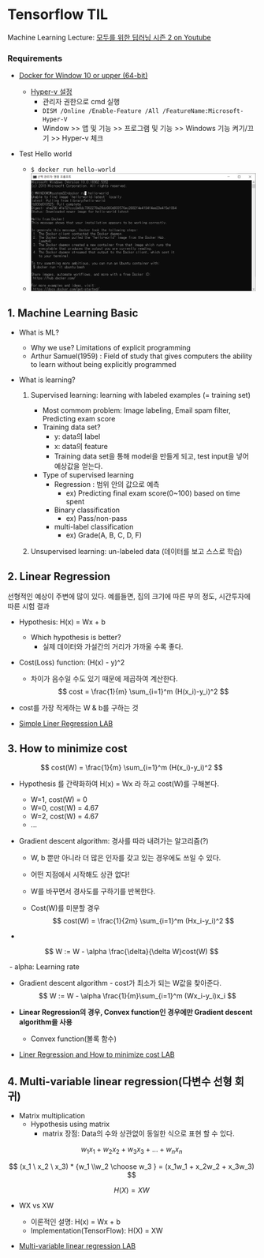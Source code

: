 # Tensorflow TIL

Machine Learning Lecture: [모두를 위한 딥러닝 시즌 2 on Youtube](https://www.youtube.com/playlist?list=PLQ28Nx3M4Jrguyuwg4xe9d9t2XE639e5C)

### Requirements

- [Docker for Window 10 or upper (64-bit)](https://hub.docker.com/?overlay=onboarding)
  - [Hyper-v 설정](https://docs.microsoft.com/ko-kr/virtualization/hyper-v-on-windows/quick-start/enable-hyper-v)
    - 관리자 권한으로 cmd 실행
    - `DISM /Online /Enable-Feature /All /FeatureName:Microsoft-Hyper-V`
    - Window >> 앱 및 기능 >> 프로그램 및 기능 >> Windows 기능 켜기/끄기 >> Hyper-v 체크



- Test Hello world
  - `$ docker run hello-world`
  - ![Hello_Docker](./image/Hello_Docker.PNG)



## 1. Machine Learning Basic 

- What is ML?

  - Why we use? Limitations of explicit programming
  - Arthur Samuel(1959) : Field of study that gives computers the ability to learn without being explicitly programmed

- What is learning?

  1. Supervised learning: learning with labeled examples (= training set)
     - Most commom problem: Image labeling, Email spam filter, Predicting exam score
     - Training data set?
       - y: data의 label
       - x: data의 feature
       - Training data set을 통해 model을 만들게 되고, test input을 넣어 예상값을 얻는다.
     - Type of supervised learning
       - Regression : 범위 안의 값으로 예측
         - ex) Predicting final exam score(0~100) based on time spent
       - Binary classification
         - ex) Pass/non-pass
       - multi-label classification
         - ex) Grade(A, B, C, D, F)

  2. Unsupervised learning: un-labeled data (데이터를 보고 스스로 학습)



## 2. Linear Regression

선형적인 예상이 주변에 많이 있다. 예를들면, 집의 크기에 따른 부의 정도, 시간투자에 따른 시험 결과

- Hypothesis: H(x) = Wx + b
  - Which hypothesis is better?
    - 실제 데이터와 가설간의 거리가 가까울 수록 좋다.

- Cost(Loss) function: (H(x) - y)^2

  - 차이가 음수일 수도 있기 때문에 제곱하여 계산한다.
    $$
    cost = \frac{1}{m} \sum_{i=1}^m (H(x_i)-y_i)^2
    $$

- cost를 가장 작게하는 W & b를 구하는 것

- [Simple Liner Regression LAB](https://www.youtube.com/watch?v=TvNd1vNEARw&list=PLQ28Nx3M4Jrguyuwg4xe9d9t2XE639e5C&index=4)



## 3. How to minimize cost

$$
cost(W) = \frac{1}{m} \sum_{i=1}^m (H(x_i)-y_i)^2
$$

- Hypothesis 를 간략화하여 H(x) = Wx 라 하고 cost(W)를 구해본다.
  - W=1, cost(W) = 0
  - W=0, cost(W) = 4.67
  - W=2, cost(W) = 4.67
  - ...

- Gradient descent algorithm: 경사를 따라 내려가는 알고리즘(?)

  - W, b 뿐만 아니라 더 많은 인자를 갖고 있는 경우에도 쓰일 수 있다.

  - 어떤 지점에서 시작해도 상관 없다!

  - W를 바꾸면서 경사도를 구하기를 반복한다.

  - Cost(W)를 미분할 경우
    $$
    cost(W) = \frac{1}{2m} \sum_{i=1}^m (Hx_i-y_i)^2
    $$

- 

$$
W := W - \alpha \frac{\delta}{\delta W}cost(W)
$$

​		- alpha: Learning rate

- Gradient descent algorithm - cost가 최소가 되는 W값을 찾아준다. 
  $$
  W := W - \alpha \frac{1}{m}\sum_{i=1}^m (Wx_i-y_i)x_i
  $$

- **Linear Regression의 경우, Convex function인 경우에만 Gradient descent algorithm을 사용**
  
  - Convex function(볼록 함수)

- [Liner Regression and How to minimize cost LAB](https://www.youtube.com/watch?v=dtLaojGples&list=PLQ28Nx3M4Jrguyuwg4xe9d9t2XE639e5C&index=6)



## 4. Multi-variable linear regression(다변수 선형 회귀)

- Matrix multiplication
  - Hypothesis using matrix
    - matrix 장점: Data의 수와 상관없이 동일한 식으로 표현 할 수 있다. 

$$
w_1x_1 + w_2x_2 + w_3x_3 + ... + w_nx_n
$$

$$
(x_1 \ x_2 \  x_3) * {w_1 \\w_2 \choose w_3 } = (x_1w_1 + x_2w_2 + x_3w_3)
$$

$$
H(X) = XW
$$

- WX vs XW
  - 이론적인 설명: H(x) = Wx + b
  - Implementation(TensorFlow): H(X) = XW 

- [Multi-variable linear regression LAB](https://www.youtube.com/watch?v=tmfo04t664Q&list=PLQ28Nx3M4Jrguyuwg4xe9d9t2XE639e5C&index=8)


